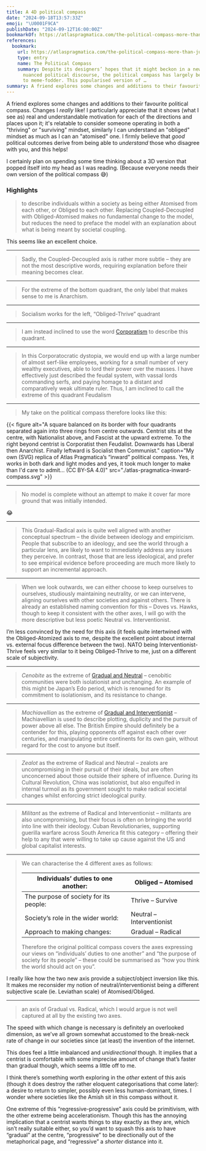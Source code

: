 ```yaml
---
title: A 4D political compass
date: "2024-09-18T13:57:33Z"
emoji: "\U0001F9CA"
publishDate: "2024-09-12T16:00:00Z"
bookmarkOf: https://atlaspragmatica.com/the-political-compass-more-than-just-a-meme/
references:
  bookmark:
    url: https://atlaspragmatica.com/the-political-compass-more-than-just-a-meme/
    type: entry
    name: The Political Compass
    summary: Despite its designers’ hopes that it might beckon in a new era of more
      nuanced political discourse, the political compass has largely been reduced
      to meme-fodder. This popularised version of …
summary: A friend explores some changes and additions to their favourite political compass.
---
```

A friend explores some changes and additions to their favourite political compass. Changes I _really_ like! I particularly appreciate that it shows (what I see as) real and understandable motivation for each of the directions and places upon it; it's relatable to consider someone operating in both a "thriving" or "surviving" mindset, similarly I can understand an "obliged" mindset as much as I can an "atomised" one. I firmly believe that _good_ political outcomes derive from being able to _understand_ those who disagree with you, and this helps!

I certainly plan on spending some time thinking about a 3D version that popped itself into my head as I was reading. (Because everyone needs their own version of the political compass 😅)

### Highlights

> to describe individuals within a society as being either Atomised from each other, or Obliged to each other. Replacing Coupled-Decoupled with Obliged-Atomised makes no fundamental change to the model, but reduces the need to preface the model with an explanation about what is being meant by societal coupling.

This seems like an excellent choice.

---

> Sadly, the Coupled-Decoupled axis is rather more subtle – they are not the most descriptive words, requiring explanation before their meaning becomes clear.

---

> For the extreme of the bottom quadrant, the only label that makes sense to me is Anarchism.

---

> Socialism works for the left, “Obliged-Thrive” quadrant

---

> I am instead inclined to use the word [Corporatism](https://en.m.wikipedia.org/wiki/Corporatism) to describe this quadrant.

---

> In this Corporatocratic dystopia, we would end up with a large number of almost serf-like employees, working for a small number of very wealthy executives, able to lord their power over the masses. I have effectively just described the feudal system, with vassal lords commanding serfs, and paying homage to a distant and comparatively weak ultimate ruler. Thus, I am inclined to call the extreme of this quadrant Feudalism

---

> My take on the political compass therefore looks like this:

{{< figure alt="A square balanced on its border with four quadrants separated again into three rings from centre outwards. Centrist sits at the centre, with Nationalist above, and Fascist at the upward extreme. To the right beyond centrist is Corporatist then Feudalist. Downwards has Liberal then Anarchist. Finally leftward is Socialist then Communist." caption="My own (SVG) replica of Atlas Pragmatica’s “inward” political compass. Yes, it works in both dark and light modes and yes, it took much longer to make than I'd care to admit… (CC BY-SA 4.0)" src="./atlas-pragmatica-inward-compass.svg" >}}

---

> No model is complete without an attempt to make it cover far more ground that was initially intended.

😂

---

> This Gradual-Radical axis is quite well aligned with another conceptual spectrum – the divide between ideology and empiricism. People that subscribe to an ideology, and see the world through a particular lens, are likely to want to immediately address any issues they perceive. In contrast, those that are less ideological, and prefer to see empirical evidence before proceeding are much more likely to support an incremental approach.

---

> When we look outwards, we can either choose to keep ourselves to ourselves, studiously maintaining neutrality, or we can intervene, aligning ourselves with other societies and against others. There is already an established naming convention for this – Doves vs. Hawks, though to keep it consistent with the other axes, I will go with the more descriptive but less poetic Neutral vs. Interventionist.

I’m less convinced by the need for this axis (it feels quite intertwined with the Obliged-Atomized axis to me, despite the excellent point about internal vs. external focus difference between the two). NATO being Interventionist-Thrive feels very similar to it being Obliged-Thrive to me, just on a different scale of subjectivity.

---

> _Cenobite_ as the extreme of [Gradual and Neutral](https://en.wikipedia.org/wiki/Cenobitic%5Fmonasticism) – cenobitic communities were both isolationist and unchanging. An example of this might be Japan’s Edo period, which is renowned for its commitment to isolationism, and its resistance to change.

---

> _Machiavellian_ as the extreme of [Gradual and Interventionist](https://en.wikipedia.org/wiki/Machiavellianism%5F%28politics%29) – Machiavellian is used to describe plotting, duplicity and the pursuit of power above all else. The British Empire should definitely be a contender for this, playing opponents off against each other over centuries, and manipulating entire continents for its own gain, without regard for the cost to anyone but itself.

---

> _Zealot_ as the extreme of Radical and Neutral – zealots are uncompromising in their pursuit of their ideals, but are often unconcerned about those outside their sphere of influence. During its Cultural Revolution, China was isolationist, but also engulfed in internal turmoil as its government sought to make radical societal changes whilst enforcing strict ideological purity.

---

> _Militant_ as the extreme of Radical and Interventionist – militants are also uncompromising, but their focus is often on bringing the world into line with their ideology. Cuban Revolutionaries, supporting guerilla warfare across South America fit this category – offering their help to any that were willing to take up cause against the US and global capitalist interests.

---

> We can characterise the 4 different axes as follows:
> 
> | Individuals’ duties to one another:    | Obliged – Atomised        |
> | -------------------------------------- | ------------------------- |
> | The purpose of society for its people: | Thrive – Survive          |
> | Society’s role in the wider world:     | Neutral – Interventionist |
> | Approach to making changes:            | Gradual – Radical         |
> 
> Therefore the original political compass covers the axes expressing our views on “individuals’ duties to one another” and “the purpose of society for its people” – these could be summarised as “how you think the world should act on you”.

I really like how the two new axis provide a subject/object inversion like this. It makes me reconsider my notion of neutral/interventionist being a different subjective scale (ie. Leviathan scale) of Atomised/Obliged.

---

> an axis of Gradual vs. Radical, which I would argue is not well captured at all by the existing two axes.

The speed with which change is necessary is definitely an overlooked dimension, as we’ve all grown somewhat accustomed to the break-neck rate of change in our societies since (at least) the invention of the internet.

This does feel a little imbalanced and _unidirectional_ though. It implies that a centrist is comfortable with some imprecise amount of change that’s faster than gradual though, which seems a little off to me.

I think there’s something worth exploring in the _other_ extent of this axis (though it does destroy the rather eloquent categorisations that come later): a desire to return to simpler, possibly even less human-dominant, times. I wonder where societies like the Amish sit in this compass without it.

One extreme of this “regressive-progressive” axis could be primitivism, with the other extreme being accelerationism. Though this has the annoying implication that a centrist wants things to stay exactly as they are, which isn’t really suitable either, so you’d want to squash this axis to have “gradual” at the centre, “progressive” to be directionally out of the metaphorical page, and “regressive” a _shorter_ distance into it.
